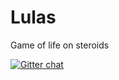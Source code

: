 Lulas
=====

Game of life on steroids

[![Gitter chat](https://badges.gitter.im/amatiasq/lulas.png)](https://gitter.im/amatiasq/lulas)
